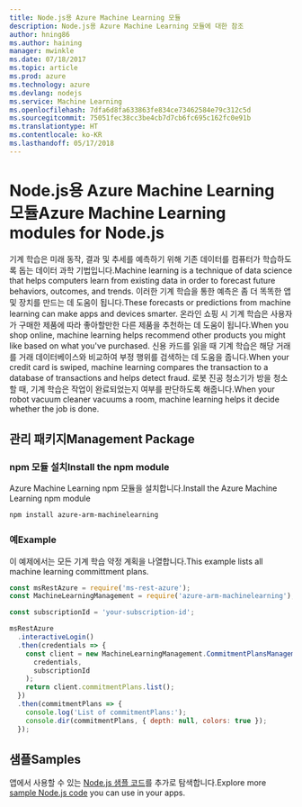 ```yaml
---
title: Node.js용 Azure Machine Learning 모듈
description: Node.js용 Azure Machine Learning 모듈에 대한 참조
author: hning86
ms.author: haining
manager: mwinkle
ms.date: 07/18/2017
ms.topic: article
ms.prod: azure
ms.technology: azure
ms.devlang: nodejs
ms.service: Machine Learning
ms.openlocfilehash: 7dfa6d8fa633863fe834ce73462584e79c312c5d
ms.sourcegitcommit: 75051fec38cc3be4cb7d7cb6fc695c162fc0e91b
ms.translationtype: HT
ms.contentlocale: ko-KR
ms.lasthandoff: 05/17/2018
---
```

# <a name="azure-machine-learning-modules-for-nodejs"></a><span data-ttu-id="0c693-103">Node.js용 Azure Machine Learning 모듈</span><span class="sxs-lookup"><span data-stu-id="0c693-103">Azure Machine Learning modules for Node.js</span></span>

<span data-ttu-id="0c693-104">기계 학습은 미래 동작, 결과 및 추세를 예측하기 위해 기존 데이터를 컴퓨터가 학습하도록 돕는 데이터 과학 기법입니다.</span><span class="sxs-lookup"><span data-stu-id="0c693-104">Machine learning is a technique of data science that helps computers learn from existing data in order to forecast future behaviors, outcomes, and trends.</span></span> <span data-ttu-id="0c693-105">이러한 기계 학습을 통한 예측은 좀 더 똑똑한 앱 및 장치를 만드는 데 도움이 됩니다.</span><span class="sxs-lookup"><span data-stu-id="0c693-105">These forecasts or predictions from machine learning can make apps and devices smarter.</span></span> <span data-ttu-id="0c693-106">온라인 쇼핑 시 기계 학습은 사용자가 구매한 제품에 따라 좋아할만한 다른 제품을 추천하는 데 도움이 됩니다.</span><span class="sxs-lookup"><span data-stu-id="0c693-106">When you shop online, machine learning helps recommend other products you might like based on what you've purchased.</span></span> <span data-ttu-id="0c693-107">신용 카드를 읽을 때 기계 학습은 해당 거래를 거래 데이터베이스와 비교하여 부정 행위를 검색하는 데 도움을 줍니다.</span><span class="sxs-lookup"><span data-stu-id="0c693-107">When your credit card is swiped, machine learning compares the transaction to a database of transactions and helps detect fraud.</span></span> <span data-ttu-id="0c693-108">로봇 진공 청소기가 방을 청소할 때, 기계 학습은 작업이 완료되었는지 여부를 판단하도록 해줍니다.</span><span class="sxs-lookup"><span data-stu-id="0c693-108">When your robot vacuum cleaner vacuums a room, machine learning helps it decide whether the job is done.</span></span>

## <a name="management-package"></a><span data-ttu-id="0c693-109">관리 패키지</span><span class="sxs-lookup"><span data-stu-id="0c693-109">Management Package</span></span>


### <a name="install-the-npm-module"></a><span data-ttu-id="0c693-110">npm 모듈 설치</span><span class="sxs-lookup"><span data-stu-id="0c693-110">Install the npm module</span></span>

<span data-ttu-id="0c693-111">Azure Machine Learning npm 모듈을 설치합니다.</span><span class="sxs-lookup"><span data-stu-id="0c693-111">Install the Azure Machine Learning npm module</span></span>

```bash
npm install azure-arm-machinelearning
```

### <a name="example"></a><span data-ttu-id="0c693-112">예</span><span class="sxs-lookup"><span data-stu-id="0c693-112">Example</span></span>

<span data-ttu-id="0c693-113">이 예제에서는 모든 기계 학습 약정 계획을 나열합니다.</span><span class="sxs-lookup"><span data-stu-id="0c693-113">This example lists all machine learning committment plans.</span></span>

```javascript
const msRestAzure = require('ms-rest-azure');
const MachineLearningManagement = require('azure-arm-machinelearning');

const subscriptionId = 'your-subscription-id';

msRestAzure
  .interactiveLogin()
  .then(credentials => {
    const client = new MachineLearningManagement.CommitmentPlansManagementClient(
      credentials,
      subscriptionId
    );
    return client.commitmentPlans.list();
  })
  .then(commitmentPlans => {
    console.log('List of commitmentPlans:');
    console.dir(commitmentPlans, { depth: null, colors: true });
  });
```

## <a name="samples"></a><span data-ttu-id="0c693-114">샘플</span><span class="sxs-lookup"><span data-stu-id="0c693-114">Samples</span></span>

<span data-ttu-id="0c693-115">앱에서 사용할 수 있는 [Node.js 샘플 코드](https://azure.microsoft.com/resources/samples/?platform=nodejs)를 추가로 탐색합니다.</span><span class="sxs-lookup"><span data-stu-id="0c693-115">Explore more [sample Node.js code](https://azure.microsoft.com/resources/samples/?platform=nodejs) you can use in your apps.</span></span>
